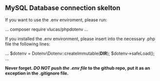 ## MySQL Database connection skelton

If you want to use the .env enviroment, please run:

...
composer require vlucas/phpdotenv
...

If you installed the .env environment, please insert into the necessary .php file the following lines:

...
$dotenv = Dotenv\Dotenv::createImmutable(__DIR__);
$dotenv->safeLoad();
...

**Never forget. _DO NOT push the .env file_ to the github repo, put it as an exception in the .gitignore file.**